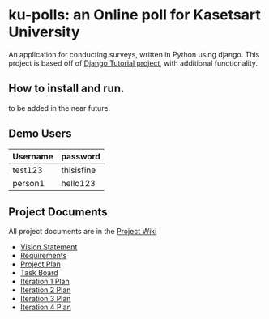 # ku-polls: an Online poll for Kasetsart University

An application for conducting surveys, written in Python using django. This project is based off of [Django Tutorial project][django-tutorial],
with additional functionality.

## How to install and run.
to be added in the near future.

## Demo Users
| Username |  password  |
|----------|------------|
| test123  | thisisfine |
| person1  | hello123   |

##  Project Documents

All project documents are in the [Project Wiki](../../wiki/Home)

- [Vision Statement](../../wiki/Vision%20Statement)
- [Requirements](../../wiki/Requirements)
- [Project Plan](../../wiki/Software%20Development%20Plan)
- [Task Board](https://github.com/users/Halcyon905/projects/2/views/1)
- [Iteration 1 Plan](../../wiki/Iteration%201%20Plan)
- [Iteration 2 Plan](../../wiki/Iteration%202%20Plan)
- [Iteration 3 Plan](../../wiki/Iteration%203%20Plan)
- [Iteration 4 Plan](../../wiki/Iteration%204%20Plan)

[django-tutorial]: https://docs.djangoproject.com/en/4.1/intro/tutorial01/
